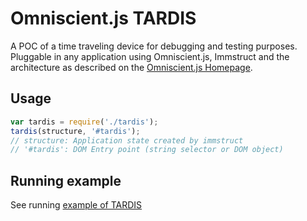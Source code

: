 # Omniscient.js TARDIS

A POC of a time traveling device for debugging and testing purposes. Pluggable in any application
using Omniscient.js, Immstruct and the architecture as described on the [Omniscient.js Homepage](http://omniscientjs.github.io/guides/01-simpler-ui-reasoning-with-unidirectional/).

## Usage

```js
var tardis = require('./tardis');
tardis(structure, '#tardis');
// structure: Application state created by immstruct
// '#tardis': DOM Entry point (string selector or DOM object)
```


## Running example

See running [example of TARDIS](git.mikaelb.net/bekk-tardis/example)
